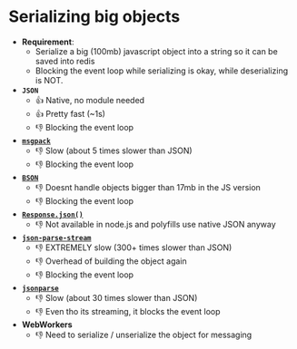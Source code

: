 # Serializing big objects

- **Requirement**: 
  - Serialize a big (100mb) javascript object into a string so it can be saved into redis
  - Blocking the event loop while serializing is okay, while deserializing is NOT.
- **`JSON`**
  - :+1: Native, no module needed
  - :+1: Pretty fast (~1s)
  - :-1: Blocking the event loop
- **[`msgpack`](https://www.npmjs.com/package/msgpack)**
  - :-1: Slow (about 5 times slower than JSON)
  - :-1: Blocking the event loop
- **[`BSON`](https://www.npmjs.com/package/bson)**
  - :-1: Doesnt handle objects bigger than 17mb in the JS version
  - :-1: Blocking the event loop
- **[`Response.json()`](http://azimi.me/2015/07/30/non-blocking-async-json-parse.html?utm_source=javascriptweekly&utm_medium=email)**
  - :-1: Not available in node.js and polyfills use native JSON anyway
- **[`json-parse-stream`](https://www.npmjs.com/package/json-parse-stream)**
  - :-1: EXTREMELY slow (300+ times slower than JSON)
  - :-1: Overhead of building the object again
  - :-1: Blocking the event loop
- **[`jsonparse`](https://github.com/creationix/jsonparse)**
  - :-1: Slow (about 30 times slower than JSON)
  - :-1: Even tho its streaming, it blocks the event loop
- **WebWorkers**
  - :-1: Need to serialize / unserialize the object for messaging
